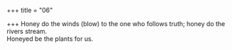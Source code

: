 +++
title = "06"

+++
Honey do the winds (blow) to the one who follows truth; honey do the  rivers stream.  
Honeyed be the plants for us.  